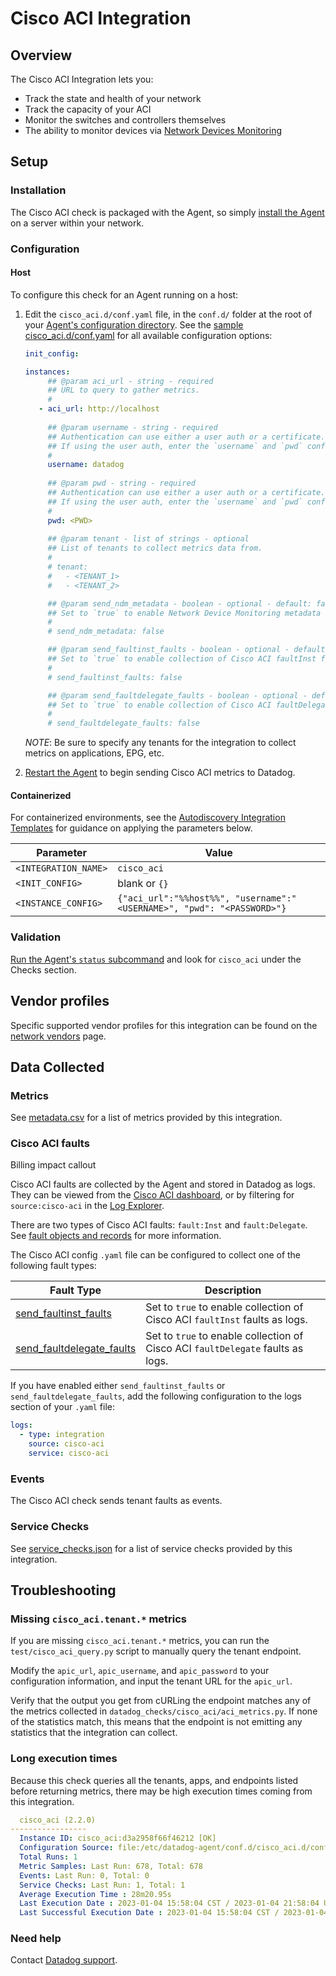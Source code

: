 # Cisco ACI Integration

## Overview

The Cisco ACI Integration lets you:

- Track the state and health of your network
- Track the capacity of your ACI
- Monitor the switches and controllers themselves
- The ability to monitor devices via [Network Devices Monitoring][11]

## Setup

### Installation

The Cisco ACI check is packaged with the Agent, so simply [install the Agent][1] on a server within your network.

### Configuration

<!-- xxx tabs xxx -->
<!-- xxx tab "Host" xxx -->

#### Host

To configure this check for an Agent running on a host:

1. Edit the `cisco_aci.d/conf.yaml` file, in the `conf.d/` folder at the root of your [Agent's configuration directory][2]. See the [sample cisco_aci.d/conf.yaml][3] for all available configuration options:

   ```yaml
   init_config:

   instances:
        ## @param aci_url - string - required
        ## URL to query to gather metrics.
        #
      - aci_url: http://localhost
    
        ## @param username - string - required
        ## Authentication can use either a user auth or a certificate.
        ## If using the user auth, enter the `username` and `pwd` configuration.
        #
        username: datadog
    
        ## @param pwd - string - required
        ## Authentication can use either a user auth or a certificate.
        ## If using the user auth, enter the `username` and `pwd` configuration.
        #
        pwd: <PWD>
    
        ## @param tenant - list of strings - optional
        ## List of tenants to collect metrics data from.
        #
        # tenant:
        #   - <TENANT_1>
        #   - <TENANT_2>

        ## @param send_ndm_metadata - boolean - optional - default: false
        ## Set to `true` to enable Network Device Monitoring metadata (for devices and interfaces) to be sent.
        #
        # send_ndm_metadata: false

        ## @param send_faultinst_faults - boolean - optional - default: false
        ## Set to `true` to enable collection of Cisco ACI faultInst faults as logs.
        #
        # send_faultinst_faults: false

        ## @param send_faultdelegate_faults - boolean - optional - default: false
        ## Set to `true` to enable collection of Cisco ACI faultDelegate faults as logs.
        #
        # send_faultdelegate_faults: false
   ```
   
   *NOTE*: Be sure to specify any tenants for the integration to collect metrics on applications, EPG, etc.

2. [Restart the Agent][4] to begin sending Cisco ACI metrics to Datadog.

<!-- xxz tab xxx -->
<!-- xxx tab "Containerized" xxx -->

#### Containerized

For containerized environments, see the [Autodiscovery Integration Templates][5] for guidance on applying the parameters below.

| Parameter            | Value                                                                  |
| -------------------- | ---------------------------------------------------------------------- |
| `<INTEGRATION_NAME>` | `cisco_aci`                                                            |
| `<INIT_CONFIG>`      | blank or `{}`                                                          |
| `<INSTANCE_CONFIG>`  | `{"aci_url":"%%host%%", "username":"<USERNAME>", "pwd": "<PASSWORD>"}` |

<!-- xxz tab xxx -->
<!-- xxz tabs xxx -->

### Validation

[Run the Agent's `status` subcommand][6] and look for `cisco_aci` under the Checks section.

## Vendor profiles

Specific supported vendor profiles for this integration can be found on the [network vendors][10] page.

## Data Collected

### Metrics

See [metadata.csv][7] for a list of metrics provided by this integration.

### Cisco ACI faults

<div class="alert alert-info">Billing impact callout</div>

Cisco ACI faults are collected by the Agent and stored in Datadog as logs. They can be viewed from the [Cisco ACI dashboard][15], or by filtering for `source:cisco-aci` in the [Log Explorer][16].

There are two types of Cisco ACI faults: `fault:Inst` and `fault:Delegate`. See [fault objects and records][12] for more information.
 
The Cisco ACI config `.yaml` file can be configured to collect one of the following fault types:

| Fault Type          | Description                                                                 |
|---------------------|-----------------------------------------------------------------------------|
| [send_faultinst_faults][13]     | Set to `true` to enable collection of Cisco ACI `faultInst` faults as logs. |
| [send_faultdelegate_faults][14] | Set to `true` to enable collection of Cisco ACI `faultDelegate` faults as logs. |

If you have enabled either `send_faultinst_faults` or `send_faultdelegate_faults`, add the following configuration to the logs section of your `.yaml` file:

```yaml
logs:
  - type: integration
    source: cisco-aci
    service: cisco-aci
```

### Events

The Cisco ACI check sends tenant faults as events.

### Service Checks

See [service_checks.json][8] for a list of service checks provided by this integration.

## Troubleshooting

### Missing `cisco_aci.tenant.*` metrics
If you are missing `cisco_aci.tenant.*` metrics, you can run the `test/cisco_aci_query.py` script to manually query the tenant endpoint.

Modify the `apic_url`, `apic_username`, and `apic_password` to your configuration information, and input the tenant URL for the `apic_url`.

Verify that the output you get from cURLing the endpoint matches any of the metrics collected in `datadog_checks/cisco_aci/aci_metrics.py`. If none of the statistics match, this means that the endpoint is not emitting any statistics that the integration can collect.

### Long execution times

Because this check queries all the tenants, apps, and endpoints listed before returning metrics, there may be high execution times coming from this integration.

  ```yaml
    cisco_aci (2.2.0)
  -----------------
    Instance ID: cisco_aci:d3a2958f66f46212 [OK]
    Configuration Source: file:/etc/datadog-agent/conf.d/cisco_aci.d/conf.yaml
    Total Runs: 1
    Metric Samples: Last Run: 678, Total: 678
    Events: Last Run: 0, Total: 0
    Service Checks: Last Run: 1, Total: 1
    Average Execution Time : 28m20.95s
    Last Execution Date : 2023-01-04 15:58:04 CST / 2023-01-04 21:58:04 UTC (1672869484000)
    Last Successful Execution Date : 2023-01-04 15:58:04 CST / 2023-01-04 21:58:04 UTC (1672869484000)
  ```

### Need help 
Contact [Datadog support][9].

[1]: /account/settings/agent/latest
[2]: https://docs.datadoghq.com/agent/guide/agent-configuration-files/#agent-configuration-directory
[3]: https://github.com/DataDog/integrations-core/blob/master/cisco_aci/datadog_checks/cisco_aci/data/conf.yaml.example
[4]: https://docs.datadoghq.com/agent/guide/agent-commands/#start-stop-and-restart-the-agent
[5]: https://docs.datadoghq.com/agent/kubernetes/integrations/
[6]: https://docs.datadoghq.com/agent/guide/agent-commands/#agent-status-and-information
[7]: https://github.com/DataDog/integrations-core/blob/master/cisco_aci/metadata.csv
[8]: https://github.com/DataDog/integrations-core/blob/master/cisco_aci/assets/service_checks.json
[9]: https://docs.datadoghq.com/help/
[10]: https://docs.datadoghq.com/network_monitoring/devices/supported_devices/
[11]: https://www.datadoghq.com/product/network-monitoring/#ndm
[12]: https://www.cisco.com/c/en/us/td/docs/switches/datacenter/aci/apic/sw/all/faults/guide/b_APIC_Faults_Errors/b_IFC_Faults_Errors_chapter_01.html
[13]: https://github.com/DataDog/integrations-core/blob/c5890c7b6946a5e7e9d4c6eda993821eb6b75055/cisco_aci/assets/configuration/spec.yaml#L109-L115
[14]: https://github.com/DataDog/integrations-core/blob/c5890c7b6946a5e7e9d4c6eda993821eb6b75055/cisco_aci/assets/configuration/spec.yaml#L116-L122  
[15]: https://app.datadoghq.com/dash/integration/242/cisco-aci---overview
[16]: https://app.datadoghq.com/logs
